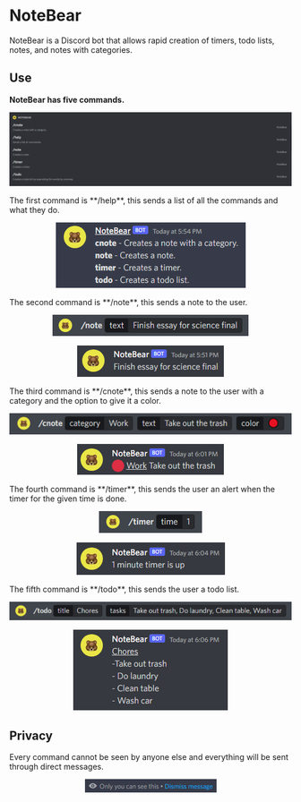 # NoteBear
NoteBear is a Discord bot that allows rapid creation of timers, todo lists, notes, and notes with categories.

## Use
**NoteBear has five commands.**
<p align="center">
<img src="images/image1.png">
</p>
The first command is **/help**, this sends a list of all the commands and what they do.
<p align="center">
<img src="images/image2.png">
</p>
The second command is **/note**, this sends a note to the user.
<p align="center">
<img src="images/image3.png">
</p>
<p align="center">
<img src="images/image4.png">
</p>
The third command is **/cnote**, this sends a note to the user with a category and the option to give it a color.
<p align="center">
<img src="images/image6.png">
</p>
<p align="center">
<img src="images/image7.png">
</p>
The fourth command is **/timer**, this sends the user an alert when the timer for the given time is done.
<p align="center">
<img src="images/image8.png">
</p>
<p align="center">
<img src="images/image9.png">
</p>
The fifth command is **/todo**, this sends the user a todo list.
<p align="center">
<img src="images/image10.png">
</p>
<p align="center">
<img src="images/image11.png">
</p>

## Privacy
Every command cannot be seen by anyone else and everything will be sent through direct messages.
<p align="center">
<img src="images/image12.png">
</p>

